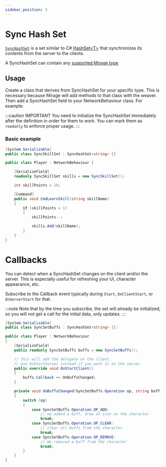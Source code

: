```yaml
---
sidebar_position: 3
---
```

# Sync Hash Set

[`SyncHashSet`](/docs/reference/Mirage.Collections/SyncHashSet-1) is a set similar to C\# [HashSet<T\>](https://docs.microsoft.com/en-us/dotnet/api/system.collections.generic.hashset-1) that synchronizes its contents from the server to the clients.

A SyncHashSet can contain any [supported Mirage type](/docs/guides/serialization/data-types) 

## Usage

Create a class that derives from SyncHashSet for your specific type. This is necessary because Mirage will add methods to that class with the weaver. Then add a SyncHashSet field to your NetworkBehaviour class. For example:

:::caution IMPORTANT
You need to initialize the SyncHashSet immediately after the definition in order for them to work. You can mark them as `readonly` to enforce proper usage.
:::

### Basic example
```cs
[System.Serializable]
public class SyncSkillSet : SyncHashSet<string> {}

public class Player : NetworkBehaviour {

    [SerializeField]
    readonly SyncSkillSet skills = new SyncSkillSet();

    int skillPoints = 10;

    [Command]
    public void CmdLearnSkill(string skillName)
    {
        if (skillPoints > 1)
        {
            skillPoints--;

            skills.Add(skillName);
        }
    }
}
```

# Callbacks
You can detect when a SyncHashSet changes on the client and/or the server. This is especially useful for refreshing your UI, character appearance, etc. 

Subscribe to the Callback event typically during `Start`, `OnClientStart`, or `OnServerStart` for that. 

:::note
Note that by the time you subscribe, the set will already be initialized, so you will not get a call for the initial data, only updates.
:::

```cs
[System.Serializable]
public class SyncSetBuffs : SyncHashSet<string> {};

public class Player : NetworkBehaviour
{
    [SerializeField]
    public readonly SyncSetBuffs buffs = new SyncSetBuffs();

    // this will add the delegate on the client.
    // Use OnStartServer instead if you want it on the server
    public override void OnStartClient()
    {
        buffs.Callback += OnBuffsChanged;
    }

    private void OnBuffsChanged(SyncSetBuffs.Operation op, string buff)
    {
        switch (op) 
        {
            case SyncSetBuffs.Operation.OP_ADD:
                // we added a buff, draw an icon on the character
                break;
            case SyncSetBuffs.Operation.OP_CLEAR:
                // clear all buffs from the character
                break;
            case SyncSetBuffs.Operation.OP_REMOVE:
                // We removed a buff from the character
                break;
        }
    }
}
```
